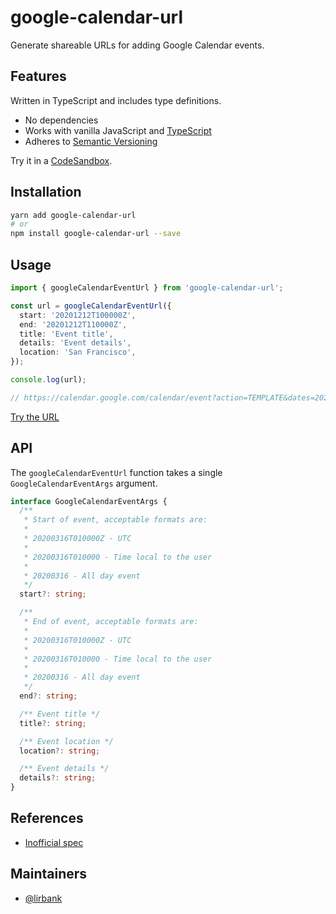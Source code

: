 # google-calendar-url

Generate shareable URLs for adding Google Calendar events.

## Features

Written in TypeScript and includes type definitions.

- No dependencies
- Works with vanilla JavaScript and
  [TypeScript](https://www.typescriptlang.org/)
- Adheres to [Semantic Versioning](https://semver.org/spec/v2.0.0.html)

Try it in a [CodeSandbox](https://codesandbox.io/s/google-calendar-url-fbvyr).

## Installation

```sh
yarn add google-calendar-url
# or
npm install google-calendar-url --save
```

## Usage

```ts
import { googleCalendarEventUrl } from 'google-calendar-url';

const url = googleCalendarEventUrl({
  start: '20201212T100000Z',
  end: '20201212T110000Z',
  title: 'Event title',
  details: 'Event details',
  location: 'San Francisco',
});

console.log(url);

// https://calendar.google.com/calendar/event?action=TEMPLATE&dates=20201212T100000Z%2F20201212T110000Z&text=Event+title&details=Event+details&location=San+Francisco
```

[Try the URL ](https://calendar.google.com/calendar/event?action=TEMPLATE&dates=20201212T100000Z%2F20201212T110000Z&text=Event+title&details=Event+details&location=San+Francisco)

## API

The `googleCalendarEventUrl` function takes a single `GoogleCalendarEventArgs`
argument.

```ts
interface GoogleCalendarEventArgs {
  /**
   * Start of event, acceptable formats are:
   *
   * 20200316T010000Z - UTC
   *
   * 20200316T010000 - Time local to the user
   *
   * 20200316 - All day event
   */
  start?: string;

  /**
   * End of event, acceptable formats are:
   *
   * 20200316T010000Z - UTC
   *
   * 20200316T010000 - Time local to the user
   *
   * 20200316 - All day event
   */
  end?: string;

  /** Event title */
  title?: string;

  /** Event location */
  location?: string;

  /** Event details */
  details?: string;
}
```

## References

- [Inofficial spec](https://github.com/InteractionDesignFoundation/add-event-to-calendar-docs/blob/master/services/google.md)

## Maintainers

- [@lirbank](https://github.com/lirbank)
